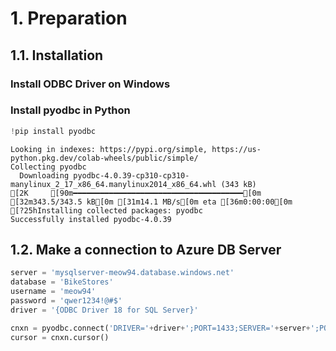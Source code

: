 # 1. Preparation

## 1.1. Installation

### Install ODBC Driver on Windows


### Install pyodbc in Python


```python
!pip install pyodbc
```

    Looking in indexes: https://pypi.org/simple, https://us-python.pkg.dev/colab-wheels/public/simple/
    Collecting pyodbc
      Downloading pyodbc-4.0.39-cp310-cp310-manylinux_2_17_x86_64.manylinux2014_x86_64.whl (343 kB)
    [2K     [90m━━━━━━━━━━━━━━━━━━━━━━━━━━━━━━━━━━━━━━[0m [32m343.5/343.5 kB[0m [31m14.1 MB/s[0m eta [36m0:00:00[0m
    [?25hInstalling collected packages: pyodbc
    Successfully installed pyodbc-4.0.39
    

## 1.2. Make a connection to Azure DB Server


```python
server = 'mysqlserver-meow94.database.windows.net'
database = 'BikeStores'
username = 'meow94'
password = 'qwer1234!@#$'
driver = '{ODBC Driver 18 for SQL Server}'

cnxn = pyodbc.connect('DRIVER='+driver+';PORT=1433;SERVER='+server+';PORT=1443;DATABASE='+database+';UID='+username+';PWD='+ password)
cursor = cnxn.cursor()
```
